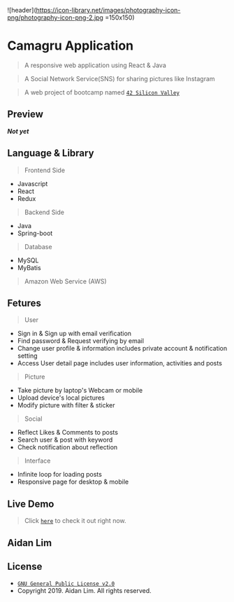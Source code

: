 <a href="" title="header" alt="header"></a>
![header](https://icon-library.net/images/photography-icon-png/photography-icon-png-2.jpg =150x150)

# Camagru Application

> A responsive web application using React & Java

> A Social Network Service(SNS) for sharing pictures like Instagram

> A web project of bootcamp named <a href="https://www.42.us.org" target="_blank">`42 Silicon Valley`</a>

## Preview

***Not yet***

## Language & Library

> Frontend Side

- Javascript
- React
- Redux

> Backend Side

- Java
- Spring-boot

> Database

- MySQL
- MyBatis

> Amazon Web Service (AWS)

## Fetures

> User

- Sign in & Sign up with email verification
- Find password & Request verifying by email
- Change user profile & information includes private account & notification setting
- Access User detail page includes user information, activities and posts

> Picture

- Take picture by laptop's Webcam or mobile
- Upload device's local pictures
- Modify picture with filter & sticker

> Social

- Reflect Likes & Comments to posts
- Search user & post with keyword
- Check notification about reflection

> Interface

- Infinite loop for loading posts
- Responsive page for desktop & mobile

## Live Demo

> Click <a href="https://camagru.aidandlim.com" target="_blank">`here`</a> to check it out right now.

## Aidan Lim

## License

- <a href="https://www.gnu.org/licenses/old-licenses/gpl-2.0.en.html" target="_blank">`GNU General Public License v2.0`</a>
- Copyright 2019. Aidan Lim. All rights reserved.
